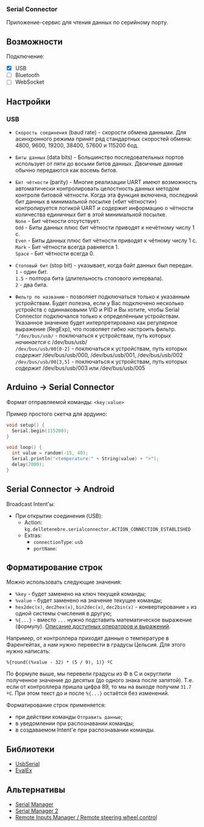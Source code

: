 ### Serial Connector

Приложение-сервис для чтения данных по серийному порту.

## Возможности
Подключение:
  - [x] USB
  - [ ] Bluetooth
  - [ ] WebSocket

## Настройки

### USB

* `Скорость соединения` (baud rate) - скорости обмена данными. Для асинхронного режима принят ряд
стандартных скоростей обмена: 4800, 9600, 19200, 38400, 57600 и 115200 бод.

* `Биты данных` (data bits) - Большинство последовательных портов использует от пяти до восьми битов
данных. Двоичные данные обычно передаются как восемь битов.

* `Бит чётности` (parity) - Многие реализации UART имеют возможность автоматически контролировать
целостность данных методом контроля битовой чётности. Когда эта функция включена, последний бит
данных в минимальной посылке («бит чётности») контролируется логикой UART и содержит информацию о
чётности количества единичных бит в этой минимальной посылке.  
`None` - Бит чётности отсутствует.  
`Odd` - Биты данных плюс бит чётности приводят к нечётному числу 1 с.  
`Even` - Биты данных плюс бит чётности приводят к чётному числу 1 с.  
`Mark` - Бит чётности всегда равняется 1.  
`Space` - Бит чётности всегда 0.

* `Стоповый бит` (stop bit) - указывает, когда байт данных был передан.  
`1` - один бит.  
`1.5` - полтора бита (длительность стопового интервала).  
`2` - два бита.

* `Фильтр по названию` - позволяет подключаться только к указанным устройствам. Будет полезна,
если у Вас подключено несколько устройств с одиннаковыми VID и PID и Вы хотите, чтобы Serial Connector
подключался только к определённым устройствам.  
Указанное значение будет интерпретировано как регулярное выражение (RegExp), что позволяет гибко
настроить фильтр.  
`^/dev/bus/usb/` - поключаться к устройствам, путь которых *начинается* с /dev/bus/usb/  
`/dev/bus/usb/00[0-2]` - поключаться к устройствам, путь которых *содержит* /dev/bus/usb/000,
/dev/bus/usb/001, /dev/bus/usb/002  
`/dev/bus/usb/00[3,5]` - поключаться к устройствам, путь которых *содержит* /dev/bus/usb/003 или
/dev/bus/usb/005

## Arduino → Serial Connector
Формат отправляемой команды: `<key:value>`

Пример простого скетча для ардуино:
```cpp
void setup() {
  Serial.begin(115200);
}

void loop() {
  int value = random(-15, 40);
  Serial.println("<temperature:" + String(value) + ">");
  delay(2000);
}
```

## Serial Connector → Android
Broadcast Intent'ы:
* При открытии соединения (USB):
  * Action: `kg.delletenebre.serialconnector.ACTION_CONNECTION_ESTABLISHED`
  * Extras:
    * `connectionType`: `usb`
    * `portName`: 


## Форматирование строк
Можно использовать следующие значения:
* `%key` - будет заменено на ключ текущей команды;
* `%value` - будет заменено на значение текущее команды;
* `hex2dec(x)`, `dec2hex(x)`, `bin2dec(x)`, `dec2bin(x)` - конвертирование `x` из одной системы
счисления в другую;
* `%{...}` - вместо ` ... ` нужно подставить математическое выражение (формулу). [Описание
доступных операторов и выражений](https://github.com/uklimaschewski/EvalEx#supported-operators).

Например, от контроллера приходят данные о температуре в Фаренгейтах, а нам нужно перевести в
градусы Цельсия. Для этого нужно написать:

`%{round((%value - 32) * (5 / 9), 1)} ºC`

По формуле выше, мы перевели градусы из Ф в С и округлили полученное значение до десятых (до одного
знака после запятой). Т.е. если от контроллера пришла цифра 89, то мы на выходе получим `31.7 ºC`.
При этом текст до и после `%{...}` остаётся без изменений.

Форматирование строк применяется:
* при действии команды `Отправить данные`;
* в уведомлении при распознавании команды;
* в создаваемом Intent'е при распознавании команды.


## Библиотеки
* [UsbSerial](https://github.com/felHR85/UsbSerial)
* [EvalEx](https://github.com/uklimaschewski/EvalEx)


## Альтернативы
* [Serial Manager](https://github.com/delletenebre/SerialManager)
* [Serial Manager 2](https://github.com/delletenebre/SerialManager2)
* [Remote Inputs Manager / Remote steering wheel control](http://forum.xda-developers.com/showthread.php?t=2635159)
